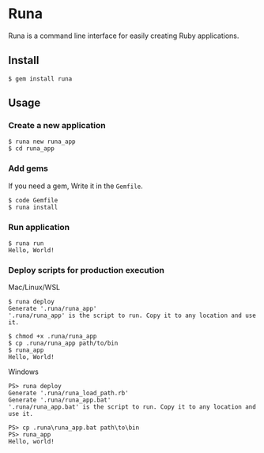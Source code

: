 # Runa

Runa is a command line interface for easily creating Ruby applications.

## Install

```
$ gem install runa
```

## Usage

### Create a new application

```
$ runa new runa_app
$ cd runa_app
```

### Add gems
If you need a gem, Write it in the `Gemfile`.  

```
$ code Gemfile
$ runa install
```

### Run application

```
$ runa run
Hello, World!
```

### Deploy scripts for production execution

Mac/Linux/WSL

```
$ runa deploy
Generate '.runa/runa_app'
'.runa/runa_app' is the script to run. Copy it to any location and use it.

$ chmod +x .runa/runa_app
$ cp .runa/runa_app path/to/bin
$ runa_app
Hello, World!
```

Windows

```
PS> runa deploy
Generate '.runa/runa_load_path.rb'
Generate '.runa/runa_app.bat'
'.runa/runa_app.bat' is the script to run. Copy it to any location and use it.

PS> cp .runa\runa_app.bat path\to\bin
PS> runa_app
Hello, world!
```
